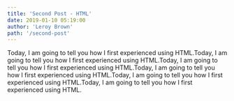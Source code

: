 ```yaml
---
title: 'Second Post - HTML'
date: 2019-01-10 05:19:00
author: 'Leroy Brown'
path: '/second-post'
---
```


Today, I am going to tell you how I first experienced using HTML.Today, I am going to tell you how I first experienced using HTML.Today, I am going to tell you how I first experienced using HTML.Today, I am going to tell you how I first experienced using HTML.Today, I am going to tell you how I first experienced using HTML.Today, I am going to tell you how I first experienced using HTML.